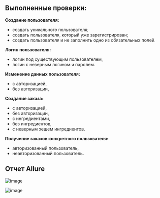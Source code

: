 ## Выполненные проверки:

**Создание пользователя:**
- создать уникального пользователя;
- создать пользователя, который уже зарегистрирован; 
- создать пользователя и не заполнить одно из обязательных полей.

**Логин пользователя:**
- логин под существующим пользователем, 
- логин с неверным логином и паролем.

**Изменение данных пользователя:**
- с авторизацией,
- без авторизации,

**Создание заказа:**
- с авторизацией,
- без авторизации,
- с ингредиентами,
- без ингредиентов,
- с неверным хешем ингредиентов.

**Получение заказов конкретного пользователя:**
- авторизованный пользователь,
- неавторизованный пользователь.

## Отчет Allure

![image](https://github.com/Polina1119/Diplom_2/assets/144913796/d7208e67-11be-4e5b-b3ee-51b31e91a6ee)

![image](https://github.com/Polina1119/Diplom_2/assets/144913796/86981beb-af07-43d5-bb70-5ab916af620c)
